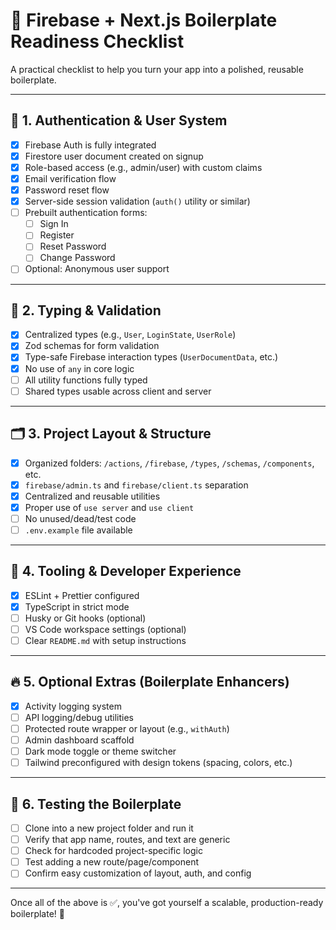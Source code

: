 # 🔧 Firebase + Next.js Boilerplate Readiness Checklist

A practical checklist to help you turn your app into a polished, reusable boilerplate.

---

## 🔐 1. Authentication & User System

- [x] Firebase Auth is fully integrated
- [x] Firestore user document created on signup
- [x] Role-based access (e.g., admin/user) with custom claims
- [x] Email verification flow
- [x] Password reset flow
- [x] Server-side session validation (`auth()` utility or similar)
- [ ] Prebuilt authentication forms:
  - [ ] Sign In
  - [ ] Register
  - [ ] Reset Password
  - [ ] Change Password
- [ ] Optional: Anonymous user support

---

## 🧠 2. Typing & Validation

- [x] Centralized types (e.g., `User`, `LoginState`, `UserRole`)
- [x] Zod schemas for form validation
- [x] Type-safe Firebase interaction types (`UserDocumentData`, etc.)
- [x] No use of `any` in core logic
- [ ] All utility functions fully typed
- [ ] Shared types usable across client and server

---

## 🗂️ 3. Project Layout & Structure

- [x] Organized folders: `/actions`, `/firebase`, `/types`, `/schemas`, `/components`, etc.
- [x] `firebase/admin.ts` and `firebase/client.ts` separation
- [x] Centralized and reusable utilities
- [x] Proper use of `use server` and `use client`
- [ ] No unused/dead/test code
- [ ] `.env.example` file available

---

## 🧰 4. Tooling & Developer Experience

- [x] ESLint + Prettier configured
- [x] TypeScript in strict mode
- [ ] Husky or Git hooks (optional)
- [ ] VS Code workspace settings (optional)
- [ ] Clear `README.md` with setup instructions

---

## 🔥 5. Optional Extras (Boilerplate Enhancers)

- [x] Activity logging system
- [ ] API logging/debug utilities
- [ ] Protected route wrapper or layout (e.g., `withAuth`)
- [ ] Admin dashboard scaffold
- [ ] Dark mode toggle or theme switcher
- [ ] Tailwind preconfigured with design tokens (spacing, colors, etc.)

---

## 🧪 6. Testing the Boilerplate

- [ ] Clone into a new project folder and run it
- [ ] Verify that app name, routes, and text are generic
- [ ] Check for hardcoded project-specific logic
- [ ] Test adding a new route/page/component
- [ ] Confirm easy customization of layout, auth, and config

---

Once all of the above is ✅, you've got yourself a scalable, production-ready boilerplate! 🚀
